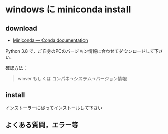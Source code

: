# windows に miniconda install 

## download 
+ [Miniconda — Conda documentation](https://docs.conda.io/en/latest/miniconda.html#windows-installers)

Python 3.8 で，ご自身のPCのバージョン情報に合わせてダウンロードして下さい．

確認方法：

> winver もしくは コンパネ→システム→バージョン情報

## install 

インストーラーに従ってインストールして下さい


## よくある質問，エラー等
